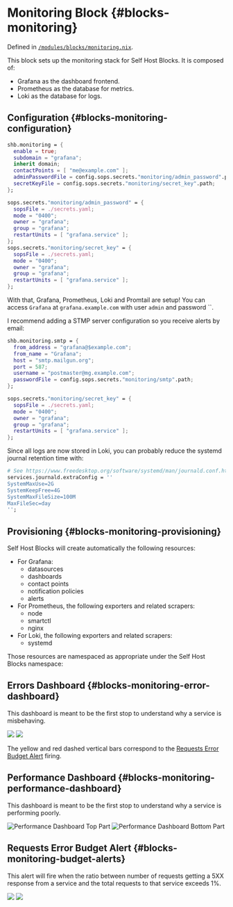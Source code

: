 # Monitoring Block {#blocks-monitoring}

Defined in [`/modules/blocks/monitoring.nix`](@REPO@/modules/blocks/monitoring.nix).

This block sets up the monitoring stack for Self Host Blocks. It is composed of:

- Grafana as the dashboard frontend.
- Prometheus as the database for metrics.
- Loki as the database for logs.

## Configuration {#blocks-monitoring-configuration}

```nix
shb.monitoring = {
  enable = true;
  subdomain = "grafana";
  inherit domain;
  contactPoints = [ "me@example.com" ];
  adminPasswordFile = config.sops.secrets."monitoring/admin_password".path;
  secretKeyFile = config.sops.secrets."monitoring/secret_key".path;
};

sops.secrets."monitoring/admin_password" = {
  sopsFile = ./secrets.yaml;
  mode = "0400";
  owner = "grafana";
  group = "grafana";
  restartUnits = [ "grafana.service" ];
};
sops.secrets."monitoring/secret_key" = {
  sopsFile = ./secrets.yaml;
  mode = "0400";
  owner = "grafana";
  group = "grafana";
  restartUnits = [ "grafana.service" ];
};
```

With that, Grafana, Prometheus, Loki and Promtail are setup! You can access `Grafana` at
`grafana.example.com` with user `admin` and password ``.

I recommend adding a STMP server configuration so you receive alerts by email:

```nix
shb.monitoring.smtp = {
  from_address = "grafana@$example.com";
  from_name = "Grafana";
  host = "smtp.mailgun.org";
  port = 587;
  username = "postmaster@mg.example.com";
  passwordFile = config.sops.secrets."monitoring/smtp".path;
};

sops.secrets."monitoring/secret_key" = {
  sopsFile = ./secrets.yaml;
  mode = "0400";
  owner = "grafana";
  group = "grafana";
  restartUnits = [ "grafana.service" ];
};
```

Since all logs are now stored in Loki, you can probably reduce the systemd journal retention
time with:

```nix
# See https://www.freedesktop.org/software/systemd/man/journald.conf.html#SystemMaxUse=
services.journald.extraConfig = ''
SystemMaxUse=2G
SystemKeepFree=4G
SystemMaxFileSize=100M
MaxFileSec=day
'';
```

## Provisioning {#blocks-monitoring-provisioning}

Self Host Blocks will create automatically the following resources:

- For Grafana:
  - datasources
  - dashboards
  - contact points
  - notification policies
  - alerts
- For Prometheus, the following exporters and related scrapers:
  - node
  - smartctl
  - nginx
- For Loki, the following exporters and related scrapers:
  - systemd

Those resources are namespaced as appropriate under the Self Host Blocks namespace:

[](./assets/folder.png)

## Errors Dashboard {#blocks-monitoring-error-dashboard}

This dashboard is meant to be the first stop to understand why a service is misbehaving.

![](./assets/dashboards_Errors_1.png)
![](./assets/dashboards_Errors_2.png)

The yellow and red dashed vertical bars correspond to the [Requests Error Budget
Alert](#blocks-monitoring-budget-alerts) firing.

## Performance Dashboard {#blocks-monitoring-performance-dashboard}

This dashboard is meant to be the first stop to understand why a service is performing poorly.

![Performance Dashboard Top Part](./assets/dashboards_Performance_1.png)
![Performance Dashboard Bottom Part](./assets/dashboards_Performance_2.png)

## Requests Error Budget Alert {#blocks-monitoring-budget-alerts}

This alert will fire when the ratio between number of requests getting a 5XX response from a service
and the total requests to that service exceeds 1%.

![](./assets/alert_rules_5xx_1.png)
![](./assets/alert_rules_5xx_2.png)
